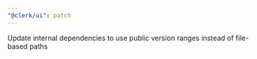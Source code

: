 ```yaml
---
"@clerk/ui": patch
---
```


Update internal dependencies to use public version ranges instead of file-based paths
